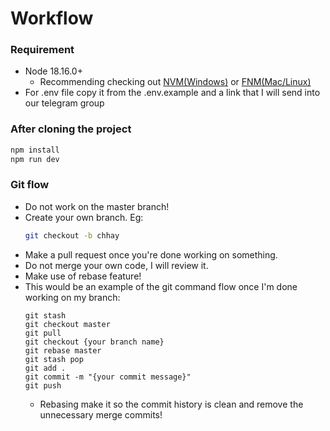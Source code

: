 # Workflow

### Requirement

- Node 18.16.0+
  - Recommending checking out [NVM(Windows)](https://github.com/nvm-sh/nvm) or [FNM(Mac/Linux)](https://github.com/Schniz/fnm)
- For .env file copy it from the .env.example and a link that I will send into our telegram group

### After cloning the project

```bash
npm install
npm run dev
```

### Git flow

- Do not work on the master branch!
- Create your own branch. Eg:
  ```bash
  git checkout -b chhay
  ```
- Make a pull request once you're done working on something.
- Do not merge your own code, I will review it.
- Make use of rebase feature!
- This would be an example of the git command flow once I'm done working on my branch:
  ```
  git stash
  git checkout master
  git pull
  git checkout {your branch name}
  git rebase master
  git stash pop
  git add .
  git commit -m "{your commit message}"
  git push
  ```
  - Rebasing make it so the commit history is clean and remove the unnecessary merge commits!
